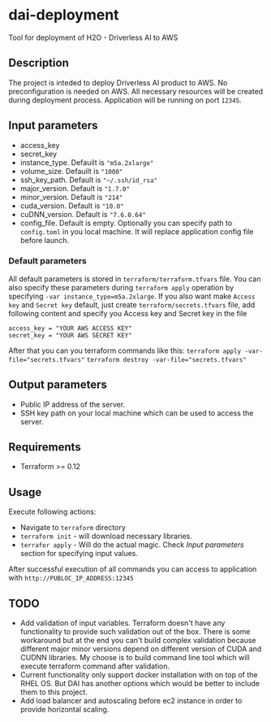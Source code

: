 # dai-deployment
Tool for deployment of H2O - Driverless AI to AWS

## Description
The project is inteded to deploy Driverless AI product to AWS. No preconfiguration is needed on AWS. All necessary resources will be created during deployment process. Application will be running on port `12345`.

## Input parameters
* access_key
* secret_key
* instance_type. Defauilt is `"m5a.2xlarge"`
* volume_size. Defauilt is `"1000"`
* ssh_key_path. Default is `"~/.ssh/id_rsa"`
* major_version. Default is `"1.7.0"`
* minor_version. Default is `"214"`
* cuda_version. Default is `"10.0"`
* cuDNN_version. Default is `"7.6.0.64"`
* config_file. Default is empty. Optionally you can specify path to `config.toml` in you local machine. It will replace application config file before launch. 

### Default parameters
All default parameters is stored in `terraform/terraform.tfvars` file. You can also specify these parameters during `terraform apply` operation by specifying `-var instance_type=m5a.2xlarge`. If you also want make `Access key` and `Secret key` default, just create `terraform/secrets.tfvars` file, add following content and specify you Access key and Secret key in the file

```
access_key = "YOUR AWS ACCESS KEY"
secret_key = "YOUR AWS SECRET KEY"
```
After that you can you terraform commands like this: 
`terraform apply -var-file="secrets.tfvars"`
`terraform destroy -var-file="secrets.tfvars"`


## Output parameters
* Public IP address of the server.
* SSH key path on your local machine which can be used to access the server.

## Requirements
* Terraform >= 0.12

## Usage
Execute following actions:
* Navigate to `terraform` directory 
* `terraform init` - will download necessary libraries.
* `terrafor apply` - Will do the actual magic. Check _Input parameters_ section for specifying input values.

After successful execution of all commands you can access to application with `http://PUBLOC_IP_ADDRESS:12345`


## TODO
* Add validation of input variables. Terraform doesn't have any functionality to provide such validation out of the box. There is some workaround but at the end you can't build complex validation because different major minor versions depend on different version of CUDA and CUDNN libraries. My choose is to build command line tool which will execute terraform command after validation.
* Current functionality only support docker installation with on top of the RHEL OS. But DAI has another options which would be better to include them to this project.
* Add load balancer and autoscaling before ec2 instance in order to provide horizontal scaling. 
